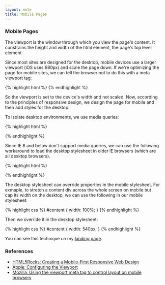 ```yaml
---
layout: note
title: Mobile Pages
---
```


### Mobile Pages ###

The viewport is the window through which you view the page's content. It constrains the height and width of the html element, the page's top level element.

Since most sites are designed for the desktop, mobile devices use a larger viewport (iOS uses 980px) and scale the page down. If we're optimizing the page for mobile sites, we can tell the browser not to do this with a meta viewport tag:

{% highlight html %}
<meta name="viewport"
    content="width=device-width, initial-scale=1" />
{% endhighlight %}

So the viewport is set to the device's width and not scaled. Now, according to the principles of responsive design, we design the page for mobile and then add styles for the desktop.

To isolate desktop environments, we use media queries:

{% highlight html %}
<link href="main.css" media="screen, handheld"
    rel="stylesheet" type="text/css" />
<link href="desktop.css" media="screen and (min-width: 540px)"
    rel="stylesheet" type="text/css" />
{% endhighlight %}

Since IE 8 and below don't support media queries, we can use the following workaround to load the desktop stylesheet in older IE browsers (which are all desktop browsers).

{% highlight html %}
<!--[if (lt IE 9)&(!IEMobile)]>
<link href="desktop.css" rel="stylesheet" type="text/css" />
<![endif]-->
{% endhighlight %}

The desktop stylesheet can override properties in the mobile stylesheet. For exmaple, to stretch a content div across the whole screen on mobile but cap its width on the desktop, we can use the following in our mobile stylesheet:
  
{% highlight css %}
#content {
  width: 100%;
}
{% endhighlight %}

Then we override it in the desktop stylesheet:

{% highlight css %}
#content {
  width: 540px;
}
{% endhighlight %}

You can see this technique on my [landing page](https://github.com/theandrewdavis/theandrewdavis.github.com).

### References ###

* [HTML5Rocks: Creating a Mobile-First Responsive Web Design](http://www.html5rocks.com/en/mobile/responsivedesign/)
* [Apple: Configuring the Viewport](https://developer.apple.com/library/safari/#documentation/AppleApplications/Reference/SafariWebContent/UsingtheViewport/UsingtheViewport.html)
* [Mozilla: Using the viewport meta tag to control layout on mobile browsers](https://developer.mozilla.org/en-US/docs/Mobile/Viewport_meta_tag)
